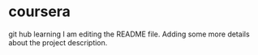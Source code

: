 # coursera
git hub learning
I am editing the README file. Adding some more details about the project description.
